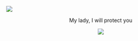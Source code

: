 
![](https://64.media.tumblr.com/791e94c011cb149e878edcdd2d007c02/d93820579969211e-d5/s2048x3072/ec273a6470df6f95054c24e280b9b521803a62d4.jpg)

<p align="center">
  My lady, I will protect you
  
<p align="center">
  <img src="https://komarev.com/ghpvc/?username=DAUGHTER0FEVIL&label=Fans&color=red">
  </p>
